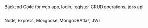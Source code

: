 #

Backend Code for web app, login, register, CRUD operations, jobs api

##

Node, Express, Mongoose, MongoDBAtlas, JWT
